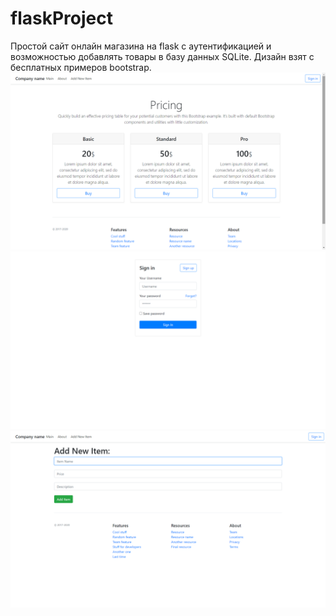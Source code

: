 # flaskProject
Простой сайт онлайн магазина на flask с аутентификацией и возможностью добавлять товары в базу данных SQLite. Дизайн взят с бесплатных примеров bootstrap.
![Screenshot1](screenshot1.png)
![Screenshot2](screenshot2.png)
![Screenshot3](screenshot3.png)

